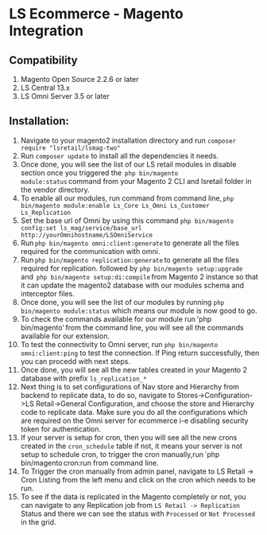 # LS Ecommerce - Magento Integration

## Compatibility
1. Magento Open Source 2.2.6 or later
2. LS Central 13.x
3. LS Omni Server 3.5 or later

## Installation:

1. Navigate to your magento2 installation directory and run `composer require "lsretail/lsmag-two"`
2. Run `composer update` to install all the dependencies it needs.
3. Once done, you will see the list of our LS retail modules in disable section once you triggered the  `php bin/magento module:status` command from your Magento 2 CLI and lsretail folder in the vendor directory.
4. To enable all our modules, run command from command line, `php bin/magento module:enable Ls_Core Ls_Omni Ls_Customer Ls_Replication`
5. Set the base url of Omni by using this command `php bin/magento config:set ls_mag/service/base_url http://yourOmnihostname/LSOmniService`
6. Run `php bin/magento omni:client:generate` to generate all the files required for the communication with omni.
7. Run `php bin/magento replication:generate` to generate all the files required for replication.
followed by `php bin/magento setup:upgrade ` and  `php bin/magento setup:di:compile` from Magento 2 instance so that it can update the magento2 database with our modules schema and interceptor files.
8. Once done, you will see the list of our modules by running `php bin/magento module:status` which means our module is now good to go.  
9. To check the commands available for our module run 'php bin/magento' from the command line, you will see all the commands available for our extension. 
10. To test the connectivity to Omni server, run `php bin/magento omni:client:ping` to test the connection. If Ping return successfully, then you can procedd with next steps.
10. Once done, you will see all the new tables created in your Magento 2 database with prefix `ls_replication_*`
11. Next thing is to set configurations of Nav store and Hierarchy from backend to replicate data, to do so, navigate to Stores->Configuration->LS Retail->General Configuration, and choose the store and Hierarchy code to replicate data. Make sure you do all the configurations which are required on the Omni server for ecommerce i-e disabling security token for authentication.
12. If your server is setup for cron, then you will see all the new crons created in the `cron_schedule` table if not, it means your server is not setup to schedule cron, to trigger the cron manually,run `php bin/magento cron:run from command line. 
13. To Trigger the cron manually from admin panel, navigate to LS Retail -> Cron Listing from the left menu and click on the cron which needs to be run.
14. To see if the data is replicated in the Magento completely or not, you can navigate to any Replication job from `LS Retail -> Replication` Status and there we can see the status with `Processed` or `Not Processed` in the grid.
